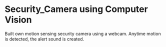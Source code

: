 # Security_Camera using Computer Vision

Built own motion sensing security camera using a webcam. Anytime motion is detected, the alert sound is created.

